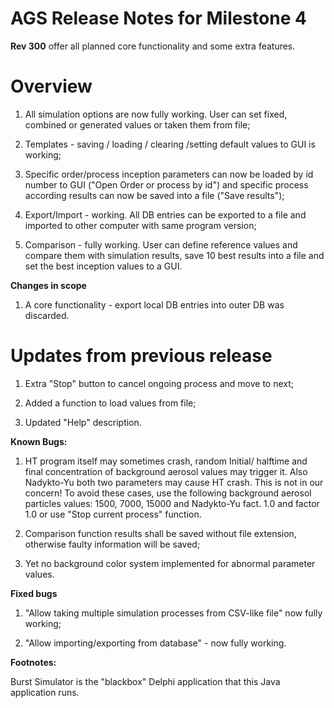 # AGS Release Notes for Milestone 4 #

**Rev 300** offer all planned core functionality and some extra features.

# Overview #

1. All simulation options are now fully working. User can set fixed, combined or generated values or taken them from file;

2. Templates - saving / loading / clearing /setting default values to GUI is working;

3. Specific order/process inception parameters can now be loaded by id number to GUI ("Open Order or process by id") and specific process according results can now be saved into a file ("Save results");

4. Export/Import - working. All DB entries can be exported to a file and imported to other computer with same program version;

5. Comparison - fully working. User can define reference values and compare them with simulation results, save 10 best results into a file and set the best inception values to a GUI.


**Changes in scope**

1. A core functionality - export local DB entries into outer DB was discarded.


# Updates from previous release #

1. Extra "Stop" button to cancel ongoing process and move to next;

2. Added a function to load values from file;

3. Updated "Help" description.


**Known Bugs:**

1. HT program itself may sometimes crash, random Initial/ halftime and final concentration of background aerosol values may trigger it. Also Nadykto-Yu both two parameters may cause HT crash. This is not in our concern! To avoid these cases, use the following background aerosol particles values: 1500, 7000, 15000 and Nadykto-Yu fact. 1.0 and factor 1.0 or use "Stop current process" function.

2. Comparison function results shall be saved without file extension, otherwise faulty information will be saved;

3. Yet no background color system implemented for abnormal parameter values.


**Fixed bugs**

1. "Allow taking multiple simulation processes from CSV-like file" now fully working;

2. "Allow importing/exporting from database" - now fully working.

**Footnotes:**

Burst Simulator is the "blackbox" Delphi application that this Java application runs.
